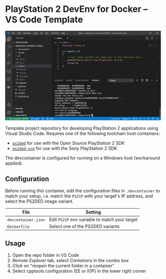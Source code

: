 # PlayStation 2 DevEnv for Docker &ndash; VS Code Template

<img src="scr.png"/>

Template project repository for developing PlayStation 2 applications using Visual Studio Code. Requires one of the following toolchain host containers:

* [`ps2ded`](https://github.com/inselc/ps2ded) for use with the Open Source PlayStation 2 SDK
* [`ps2ded-sce`](https://github.com/inselc/ps2ded-sce) for use with the Sony PlayStation 2 SDK

The devcontainer is configured for running on a Windows host (workaround applied).

## Configuration

Before running this container, edit the configuration files in `.devcontainer` to match your setup, i.e. match the `PS2IP` with your target's IP address, and select the PS2DED image variant.

| File                | Setting                                        |
|---------------------|------------------------------------------------|
| `devcontainer.json` | Edit `PS2IP` env variable to match your target |
| `Dockerfile`        | Select one of the PS2DED variants              |

## Usage

1. Open the repo folder in VS Code
2. *Remote Explorer* tab, select *Containers* in the combo box
3. Click on "reopen the current folder in a container"
4. Select cpptools configuration (EE or IOP) in the lower right corner